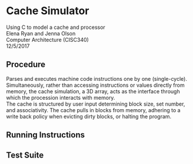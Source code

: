 # Cache Simulator

Using C to model a cache and processor  
Elena Ryan and Jenna Olson  
Computer Architecture (CISC340)  
12/5/2017  


## Procedure

Parses and executes machine code instructions one by one (single-cycle).  
Simultaneously, rather than accessing instructions or values directly from memory, the cache simulation, a 3D array, acts as the interface through which the procession interacts with memory.  
The cache is structured by user input determining block size, set number, and associativity.  The cache pulls in blocks from memory, adhering to a write back policy when evicting dirty blocks, or halting the program.


## Running Instructions




## Test Suite

